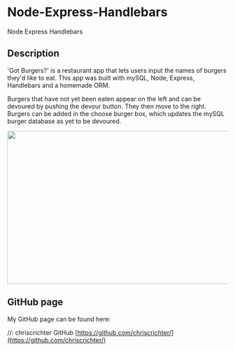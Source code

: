 # Node-Express-Handlebars
Node Express Handlebars


## Description

'Got Burgers?' is a restaurant app that lets users input the names of burgers they'd like to eat. This app was built with mySQL, Node, Express, Handlebars and a homemade ORM.

Burgers that have not yet been eaten appear on the left and can be devoured by pushing the devour button. They then move to the right. Burgers can be added in the choose burger box, which updates the mySQL burger database as yet to be devoured.

<img src="assets/img/gotburgers.png" width="600" height="350">


## GitHub page

My GitHub page can be found here:

//: chriscrichter GitHub [https://github.com/chriscrichter/](https://github.com/chriscrichter/)

